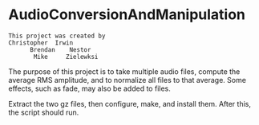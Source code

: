 AudioConversionAndManipulation
==============================
    This project was created by
	Christopher  Irwin
          Brendan    Nestor
           Mike     Zielewksi
The purpose of this project is to take multiple audio files, compute the
 average RMS amplitude, and to normalize all files to that average. Some
 effects, such as fade, may also be added to files.

Extract the two gz files, then configure, make, and install them. After this,
 the script should run.
